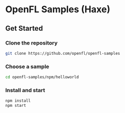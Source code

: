 OpenFL Samples (Haxe)
=====================

## Get Started

### Clone the repository

```bash
git clone https://github.com/openfl/openfl-samples
```

### Choose a sample

```bash
cd openfl-samples/npm/helloworld
```

### Install and start

```bash
npm install
npm start
```